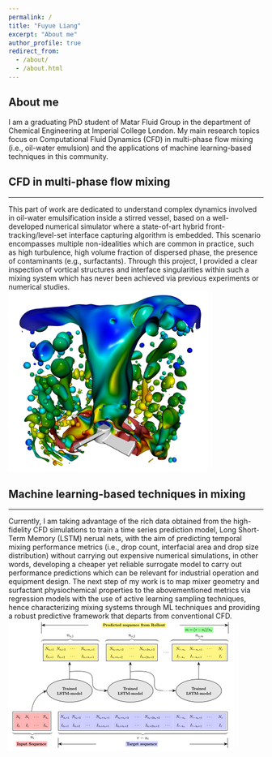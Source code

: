 ```yaml
---
permalink: /
title: "Fuyue Liang"
excerpt: "About me"
author_profile: true
redirect_from: 
  - /about/
  - /about.html
---
```


About me
---
I am a graduating PhD student of Matar Fluid Group in the department of Chemical Engineering at Imperial College London. My main research topics focus on Computational Fluid Dynamics (CFD) in multi-phase flow mixing (i.e., oil-water emulsion) and the applications of machine learning-based techniques in this community. 

## CFD in multi-phase flow mixing
------
This part of work are dedicated to understand complex dynamics involved in oil-water emulsification inside a stirred vessel, based on a well-developed numerical simulator where a state-of-art hybrid front-tracking/level-set interface capturing algorithm is embedded. This scenario encompasses multiple non-idealities which are common in practice, such as high turbulence, high volume fraction of dispersed phase, the presence of contaminants (e.g., surfactants). Through this project, I provided a clear inspection of vortical structures and interface singularities within such a mixing system which has never been achieved via previous experiments or numerical studies.
<span style="display:block; ">
![Example of my CFD simulations](/images/interface.png)
</span>

## Machine learning-based techniques in mixing
------
Currently, I am taking advantage of the rich data obtained from the high-fidelity CFD simulations to train a time series prediction model, Long Short-Term Memory (LSTM) nerual nets, with the aim of predicting temporal mixing performance metrics (i.e., drop count, interfacial area and drop size distribution) without carrying out expensive numerical simulations, in other words, developing a cheaper yet reliable surrogate model to carry out performance predictions which can be relevant for industrial operation and equipment design. The next step of my work is to map mixer geometry and surfactant physiochemical properties to the abovementioned metrics via regression models with the use of active learning sampling techniques, hence characterizing mixing systems through ML techniques and providing a robust predictive framework that departs from conventional CFD.
<span style="display:block; ">
![Example of the rollout](/images/rollout.png)
</span>
